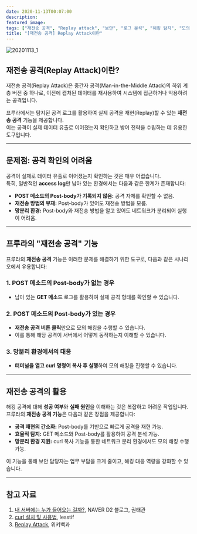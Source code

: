 ```yaml
---
date: 2020-11-13T00:07:00
description: 
featured_image: 
tags: ["재전송 공격", "Replay attack", "보안", "로그 분석", "해킹 탐지", "모의 해킹", "Post-body"]
title: "[재전송 공격] Replay Attack이란"
---
```


![20201113_1](https://github.com/user-attachments/assets/ade0a051-eadd-4c5c-8c5f-1b95e4acbe4f)

## 재전송 공격(Replay Attack)이란?

재전송 공격(Replay Attack)은 중간자 공격(Man-in-the-Middle Attack)의 하위 계층 버전 중 하나로, 이전에 캡처된 데이터를 재사용하여 시스템에 접근하거나 악용하려는 공격입니다.

프루라에서는 탐지된 공격 로그를 활용하여 실제 공격을 재현(Replay)할 수 있는 **재전송 공격** 기능을 제공합니다.  
이는 공격이 실제 데이터 유출로 이어졌는지 확인하고 방어 전략을 수립하는 데 유용한 도구입니다.

---

## 문제점: 공격 확인의 어려움

공격이 실제로 데이터 유출로 이어졌는지 확인하는 것은 매우 어렵습니다.  
특히, 일반적인 **access log**만 남아 있는 환경에서는 다음과 같은 한계가 존재합니다:

- **POST 메소드의 Post-body가 기록되지 않음:** 공격 자체를 확인할 수 없음.
- **재전송 방법의 부재:** Post-body가 있어도 재전송 방법을 모름.
- **망분리 환경:** Post-body와 재전송 방법을 알고 있어도 네트워크가 분리되어 실행이 어려움.

---

## 프루라의 "재전송 공격" 기능

프루라의 **재전송 공격** 기능은 이러한 문제를 해결하기 위한 도구로, 다음과 같은 시나리오에서 유용합니다:

### 1. **POST 메소드의 Post-body가 없는 경우**
- 남아 있는 **GET 메소드** 로그를 활용하여 실제 공격 형태를 확인할 수 있습니다.

### 2. **POST 메소드의 Post-body가 있는 경우**
- **재전송 공격 버튼 클릭**만으로 모의 해킹을 수행할 수 있습니다.
- 이를 통해 해당 공격이 서버에서 어떻게 동작하는지 이해할 수 있습니다.

### 3. **망분리 환경에서의 대응**
- **터미널을 열고 curl 명령어 복사 후 실행**하여 모의 해킹을 진행할 수 있습니다.

---

## 재전송 공격의 활용

해킹 공격에 대해 **성공 여부**와 **실패 원인**을 이해하는 것은 복잡하고 어려운 작업입니다.  
프루라의 **재전송 공격 기능**은 다음과 같은 장점을 제공합니다:

- **공격 재현의 간소화:** Post-body를 기반으로 빠르게 공격을 재현 가능.  
- **효율적 탐지:** GET 메소드와 Post-body를 활용하여 공격 분석 가능.  
- **망분리 환경 지원:** curl 복사 기능을 통한 네트워크 분리 환경에서도 모의 해킹 수행 가능.  

이 기능을 통해 보안 담당자는 업무 부담을 크게 줄이고, 해킹 대응 역량을 강화할 수 있습니다.

---

## 참고 자료

1. [내 서버에는 누가 들어오는 걸까?](https://bit.ly/36zNkrM), NAVER D2 블로그, 권태관  
2. [curl 설치 및 사용법](https://bit.ly/3knV3yl), lesstif  
3. [Replay Attack](https://bit.ly/38yH1HQ), 위키백과  

